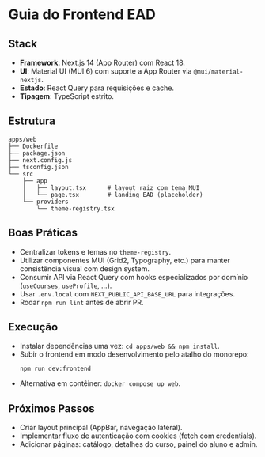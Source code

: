 # Guia do Frontend EAD

## Stack
- **Framework**: Next.js 14 (App Router) com React 18.
- **UI**: Material UI (MUI 6) com suporte a App Router via `@mui/material-nextjs`.
- **Estado**: React Query para requisições e cache.
- **Tipagem**: TypeScript estrito.

## Estrutura
```
apps/web
├── Dockerfile
├── package.json
├── next.config.js
├── tsconfig.json
└── src
    ├── app
    │   ├── layout.tsx      # layout raiz com tema MUI
    │   └── page.tsx        # landing EAD (placeholder)
    └── providers
        └── theme-registry.tsx
```

## Boas Práticas
- Centralizar tokens e temas no `theme-registry`.
- Utilizar componentes MUI (Grid2, Typography, etc.) para manter consistência visual com design system.
- Consumir API via React Query com hooks especializados por domínio (`useCourses`, `useProfile`, ...).
- Usar `.env.local` com `NEXT_PUBLIC_API_BASE_URL` para integrações.
- Rodar `npm run lint` antes de abrir PR.

## Execução
- Instalar dependências uma vez: `cd apps/web && npm install`.
- Subir o frontend em modo desenvolvimento pelo atalho do monorepo:
    ```
    npm run dev:frontend
    ```
- Alternativa em contêiner: `docker compose up web`.

## Próximos Passos
- Criar layout principal (AppBar, navegação lateral).
- Implementar fluxo de autenticação com cookies (fetch com credentials).
- Adicionar páginas: catálogo, detalhes do curso, painel do aluno e admin.

